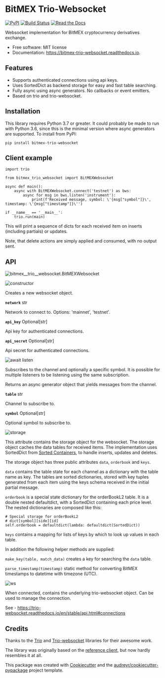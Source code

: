 # BitMEX Trio-Websocket


[![PyPI](https://img.shields.io/pypi/v/bitmex_trio_websocket.svg)](https://pypi.python.org/pypi/bitmex-trio-websocket)
[![Build Status](https://img.shields.io/travis/com/andersea/bitmex-trio-websocket.svg)](https://travis-ci.com/andersea/bitmex-trio-websocket)
[![Read the Docs](https://readthedocs.org/projects/bitmex-trio-websocket/badge/?version=latest)](https://bitmex-trio-websocket.readthedocs.io/en/latest/?badge=latest)

Websocket implementation for BitMEX cryptocurrency derivatives exchange.

* Free software: MIT license
* Documentation: https://bitmex-trio-websocket.readthedocs.io.

## Features

* Supports authenticated connections using api keys.
* Uses SortedDict as backend storage for easy and fast table searching.
* Fully async using async generators. No callbacks or event emitters.
* Based on trio and trio-websocket.

## Installation

This library requires Python 3.7 or greater. It could probably be made to run with Python 3.6, since this
is the minimal version where async generators are supported. To install from PyPI:

    pip install bitmex-trio-websocket

## Client example

    import trio

    from bitmex_trio_websocket import BitMEXWebsocket

    async def main():
        async with BitMEXWebsocket.connect('testnet') as bws:
            async for msg in bws.listen('instrument'):
                print(f'Received message, symbol: \'{msg["symbol"]}\', timestamp: \'{msg["timestamp"]}\'')

    if __name__ == '__main__':
        trio.run(main)

This will print a sequence of dicts for each received item on inserts (including partials) or updates.

Note, that delete actions are simply applied and consumed, with no output sent.

## API

![bitmex__trio__websocket.BitMEXWebsocket](https://img.shields.io/badge/class-bitmex__trio__websocket.BitMEXWebsocket-blue?style=flat-square)

![constructor](https://img.shields.io/badge/constructor-BitMEXWebsocket(network%2C%20api__key%2C%20api__secret)-blue)

Creates a new websocket object.

**`network`** str

Network to connect to. Options: 'mainnet', 'testnet'.

**`api_key`** Optional\[str\]

Api key for authenticated connections. 

**`api_secret`** Optional\[str\]

Api secret for authenticated connections.

![await listen](https://img.shields.io/badge/await-listen(table,%20symbol=None)-green)

Subscribes to the channel and optionally a specific symbol. It is possible for multiple listeners
to be listening using the same subscription.

Returns an async generator object that yields messages from the channel.

**`table`** str

Channel to subscribe to.

**`symbol`** Optional[str]

Optional symbol to subscribe to.

![storage](https://img.shields.io/badge/attribute-storage-teal)

This attribute contains the storage object for the websocket. The storage object caches the data tables for received
items. The implementation uses SortedDict from [Sorted Containers](http://www.grantjenks.com/docs/sortedcontainers/index.html),
to handle inserts, updates and deletes.

The storage object has three public attributes `data`, `orderbook` and `keys`.

`data` contains the table state for each channel as a dictionary with the table name as key. The tables are sorted dictionaries, stored with key tuples generated from each item using the keys schema received in the initial partial message.

`orderbook` is a special state dictionary for the orderBookL2 table. It is a double nested defaultdict, with a SortedDict containing each price level. The nested dictionaries are composed like this:

    # Special storage for orderBookL2
    # dict[symbol][side][id]
    self.orderbook = defaultdict(lambda: defaultdict(SortedDict))

`keys` contains a mapping for lists of keys by which to look up values in each table.

In addition the following helper methods are supplied:

`make_key(table, match_data)` creates a key for searching the `data` table.

`parse_timestamp(timestamp)` static method for converting BitMEX timestamps to datetime with timezone (UTC).

![ws](https://img.shields.io/badge/attribute-ws-teal)

When connected, contains the underlying trio-websocket object. Can be used to manage the connection.

See - https://trio-websocket.readthedocs.io/en/stable/api.html#connections

## Credits

Thanks to the [Trio](https://github.com/python-trio/trio) and [Trio-websocket](https://github.com/HyperionGray/trio-websocket) libraries for their awesome work.

The library was originally based on the [reference client](https://github.com/BitMEX/api-connectors/tree/master/official-ws), but now hardly resembles it at all.

This package was created with [Cookiecutter](https://github.com/audreyr/cookiecutter) and the [audreyr/cookiecutter-pypackage](https://github.com/audreyr/cookiecutter-pypackage) project template.

